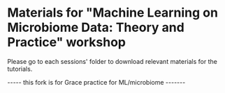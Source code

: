 # Materials for "Machine Learning on Microbiome Data: Theory and Practice" workshop
Please go to each sessions' folder to download relevant materials for the tutorials. 

----- this fork is for Grace practice for ML/microbiome -------
